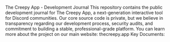 The Creepy App - Development Journal
This repository contains the public development journal for The Creepy App, a next-generation interactive tool for Discord communities.
Our core source code is private, but we believe in transparency regarding our development process, security audits, and commitment to building a stable, professional-grade platform.
You can learn more about the project on our main website: thecreepy.app
Key Documents:
              
